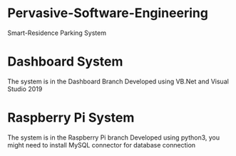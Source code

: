 # Pervasive-Software-Engineering
Smart-Residence Parking System

# Dashboard System
The system is in the Dashboard Branch
Developed using VB.Net and Visual Studio 2019

# Raspberry Pi System
The system is in the Raspberry Pi branch
Developed using python3, you might need to install MySQL connector for database connection
